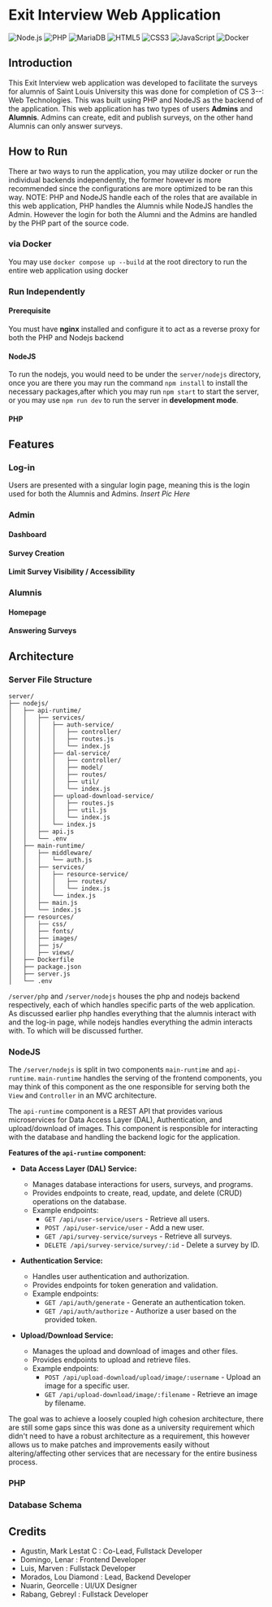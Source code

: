 # Exit Interview Web Application
![Node.js](https://img.shields.io/badge/Node.js-339933?style=for-the-badge&logo=nodedotjs&logoColor=white)
![PHP](https://img.shields.io/badge/PHP-777BB4?style=for-the-badge&logo=php&logoColor=white)
![MariaDB](https://img.shields.io/badge/MariaDB-003545?style=for-the-badge&logo=mariadb&logoColor=white)
![HTML5](https://img.shields.io/badge/HTML5-E34F26?style=for-the-badge&logo=html5&logoColor=white)
![CSS3](https://img.shields.io/badge/CSS3-1572B6?style=for-the-badge&logo=css3&logoColor=white)
![JavaScript](https://img.shields.io/badge/JavaScript-F7DF1E?style=for-the-badge&logo=javascript&logoColor=black)
![Docker](https://img.shields.io/badge/Docker-2496ED?style=for-the-badge&logo=docker&logoColor=white)

## Introduction
This Exit Interview web application was developed to facilitate the surveys for alumnis of Saint Louis University this was done for completion of CS 3--: Web Technologies. This was built using PHP and NodeJS as the backend of the application. This web application has two types of users **Admins** and **Alumnis**. Admins can create, edit and publish surveys, on the other hand Alumnis can only answer surveys.

## How to Run
There ar two ways to run the application, you may utilize docker or run the individual backends independently, the former however is more recommended since the configurations are more optimized to be ran this way. NOTE: PHP and NodeJS handle each of the roles that are available in this web application, PHP handles the Alumnis while NodeJS handles the Admin. However the login for both the Alumni and the Admins are handled by the PHP part of the source code.

### via Docker
You may use `docker compose up --build` at the root directory to run the entire web application using docker

### Run Independently

#### Prerequisite
You must have **nginx** installed and configure it to act as a reverse proxy for both the PHP and Nodejs backend

#### NodeJS
To run the nodejs, you would need to be under the `server/nodejs` directory, once you are there you may run the command `npm install` to install the necessary packages,after which you may run `npm start` to start the server, or you may use `npm run dev` to run the server in **development mode**.

#### PHP

## Features

### Log-in
Users are presented with a singular login page, meaning this is the login used for both the Alumnis and Admins.
*Insert Pic Here*

### Admin

#### Dashboard
#### Survey Creation
#### Limit Survey Visibility / Accessibility

### Alumnis

#### Homepage
#### Answering Surveys

## Architecture

### Server File Structure
```
server/
├── nodejs/
│   ├── api-runtime/
│   │   ├── services/
│   │   │   ├── auth-service/
│   │   │   │   ├── controller/
│   │   │   │   ├── routes.js
│   │   │   │   └── index.js
│   │   │   ├── dal-service/
│   │   │   │   ├── controller/
│   │   │   │   ├── model/
│   │   │   │   ├── routes/
│   │   │   │   ├── util/
│   │   │   │   └── index.js
│   │   │   ├── upload-download-service/
│   │   │   │   ├── routes.js
│   │   │   │   ├── util.js
│   │   │   │   └── index.js
│   │   │   └── index.js
│   │   ├── api.js
│   │   └── .env
│   ├── main-runtime/
│   │   ├── middleware/
│   │   │   └── auth.js
│   │   ├── services/
│   │   │   ├── resource-service/
│   │   │   │   ├── routes/
│   │   │   │   └── index.js
│   │   │   └── index.js
│   │   ├── main.js
│   │   └── index.js
│   ├── resources/
│   │   ├── css/
│   │   ├── fonts/
│   │   ├── images/
│   │   ├── js/
│   │   ├── views/
│   ├── Dockerfile
│   ├── package.json
│   ├── server.js
│   └── .env
```

`/server/php` and `/server/nodejs` houses the php and nodejs backend respectively, each of which handles specific parts of the web application. As discussed earlier php handles everything that the alumnis interact with and the log-in page, while nodejs handles everything the admin interacts with. To which will be discussed further.

### NodeJS
The `/server/nodejs` is split in two components `main-runtime` and `api-runtime`. `main-runtime` handles the serving of the frontend components, you may think of this component as the one responsible for serving both the `View` and `Controller` in an MVC architecture.

The `api-runtime` component is a REST API that provides various microservices for Data Access Layer (DAL), Authentication, and upload/download of images. This component is responsible for interacting with the database and handling the backend logic for the application.

**Features of the `api-runtime` component:**

- **Data Access Layer (DAL) Service:**
  - Manages database interactions for users, surveys, and programs.
  - Provides endpoints to create, read, update, and delete (CRUD) operations on the database.
  - Example endpoints:
    - `GET /api/user-service/users` - Retrieve all users.
    - `POST /api/user-service/user` - Add a new user.
    - `GET /api/survey-service/surveys` - Retrieve all surveys.
    - `DELETE /api/survey-service/survey/:id` - Delete a survey by ID.

- **Authentication Service:**
  - Handles user authentication and authorization.
  - Provides endpoints for token generation and validation.
  - Example endpoints:
    - `GET /api/auth/generate` - Generate an authentication token.
    - `GET /api/auth/authorize` - Authorize a user based on the provided token.

- **Upload/Download Service:**
  - Manages the upload and download of images and other files.
  - Provides endpoints to upload and retrieve files.
  - Example endpoints:
    - `POST /api/upload-download/upload/image/:username` - Upload an image for a specific user.
    - `GET /api/upload-download/image/:filename` - Retrieve an image by filename.


The goal was to achieve a loosely coupled high cohesion architecture, there are still some gaps since this was done as a university requirement which didn't need to have a robust architecture as a requirement, this however allows us to make patches and improvements easily without altering/affecting other services that are necessary for the entire business process.



### PHP

### Database Schema

## Credits
- Agustin, Mark Lestat C : Co-Lead, Fullstack Developer
- Domingo, Lenar : Frontend Developer
- Luis, Marven : Fullstack Developer
- Morados, Lou Diamond : Lead, Backend Developer
- Nuarin, Georcelle : UI/UX Designer
- Rabang, Gebreyl : Fullstack Developer

